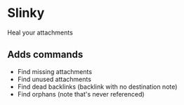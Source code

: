 # Slinky
Heal your attachments

## Adds commands
- Find missing attachments 
- Find unused attachments 
- Find dead backlinks (backlink with no destination note)
- Find orphans (note that's never referenced)
